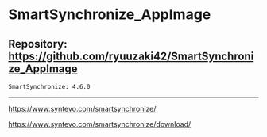 
# SmartSynchronize_AppImage

## Repository: https://github.com/ryuuzaki42/SmartSynchronize_AppImage
    SmartSynchronize: 4.6.0

---
https://www.syntevo.com/smartsynchronize/

https://www.syntevo.com/smartsynchronize/download/

